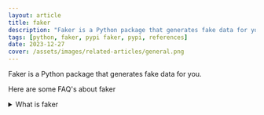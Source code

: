 ```yaml
---
layout: article
title: faker
description: "Faker is a Python package that generates fake data for you."
tags: [python, faker, pypi faker, pypi, references]
date: 2023-12-27
cover: /assets/images/related-articles/general.png
---
```


Faker is a Python package that generates fake data for you.

Here are some FAQ's about faker
<details>
<summary>What is faker</summary>
Faker is a Python package that generates fake data for you.
</details>
